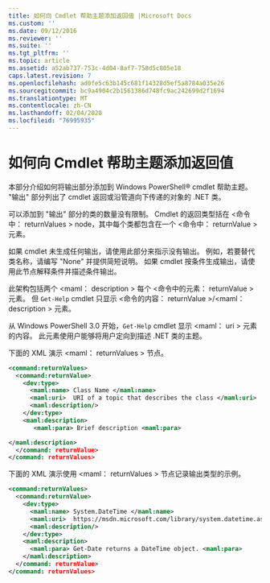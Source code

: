 ```yaml
---
title: 如何向 Cmdlet 帮助主题添加返回值 |Microsoft Docs
ms.custom: ''
ms.date: 09/12/2016
ms.reviewer: ''
ms.suite: ''
ms.tgt_pltfrm: ''
ms.topic: article
ms.assetid: a52ab737-753c-4d04-8af7-758d5c805e18
caps.latest.revision: 7
ms.openlocfilehash: ad0fe5c63b145c681f14328d5ef5a8784a035e26
ms.sourcegitcommit: bc9a4904c2b1561386d748fc9ac242699d2f1694
ms.translationtype: MT
ms.contentlocale: zh-CN
ms.lasthandoff: 02/04/2020
ms.locfileid: "76995935"
---
```

# <a name="how-to-add-return-values-to-a-cmdlet-help-topic"></a>如何向 Cmdlet 帮助主题添加返回值

本部分介绍如何将输出部分添加到 Windows PowerShell® cmdlet 帮助主题。 "输出" 部分列出了 cmdlet 返回或沿管道向下传递的对象的 .NET 类。

可以添加到 "输出" 部分的类的数量没有限制。 Cmdlet 的返回类型括在 \<命令中： returnValues > node，其中每个类都包含在一个 \<命令中： returnValue > 元素。

如果 cmdlet 未生成任何输出，请使用此部分来指示没有输出。 例如，若要替代类名称，请编写 "None" 并提供简短说明。 如果 cmdlet 按条件生成输出，请使用此节点解释条件并描述条件输出。

此架构包括两个 \<maml： description > 每个 \<命令中的元素： returnValue > 元素。 但 `Get-Help` cmdlet 只显示 \<命令的内容： returnValue >/\<maml： description > 元素。

从 Windows PowerShell 3.0 开始，`Get-Help` cmdlet 显示 \<maml： uri > 元素的内容。 此元素使用户能够将用户定向到描述 .NET 类的主题。

下面的 XML 演示 \<maml： returnValues > 节点。

```xml
<command:returnValues>
  <command:returnValue>
    <dev:type>
      <maml:name> Class Name </maml:name>
      <maml:uri>  URI of a topic that describes the class </maml:uri>
      <maml:description/>
    </dev:type>
    <maml:description>
       <maml:para> Brief description <maml:para>

</maml:description>
  </command: returnValue>
</command: returnValues>
```

下面的 XML 演示使用 \<maml： returnValues > 节点记录输出类型的示例。

```xml
<command:returnValues>
  <command:returnValue>
    <dev:type>
      <maml:name> System.DateTime </maml:name>
      <maml:uri>  https://msdn.microsoft.com/library/system.datetime.aspx </maml:uri>
      <maml:description/>
    </dev:type>
    <maml:description>
      <maml:para> Get-Date returns a DateTime object. <maml:para>
    </maml:description>
  </command: returnValue>
</command: returnValues>
```



